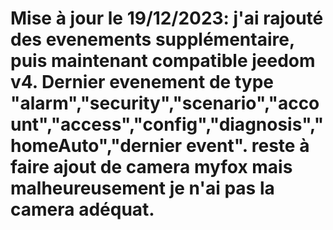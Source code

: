 
Mise à jour le 19/12/2023:
j'ai rajouté des evenements supplémentaire, puis maintenant compatible jeedom v4.
Dernier evenement de type
 "alarm","security","scenario","account","access","config","diagnosis","homeAuto","dernier event". 
reste à faire ajout de camera myfox mais malheureusement je n'ai pas la camera adéquat.
===
